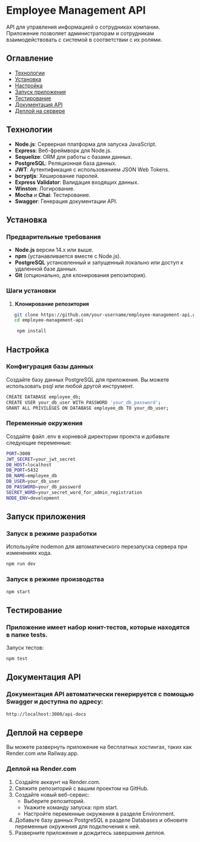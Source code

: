 # Employee Management API

API для управления информацией о сотрудниках компании. Приложение позволяет администраторам и сотрудникам взаимодействовать с системой в соответствии с их ролями.

## Оглавление

- [Технологии](#технологии)
- [Установка](#установка)
- [Настройка](#настройка)
- [Запуск приложения](#запуск-приложения)
- [Тестирование](#тестирование)
- [Документация API](#документация-api)
- [Деплой на сервере](#деплой-на-сервере)

## Технологии

- **Node.js**: Серверная платформа для запуска JavaScript.
- **Express**: Веб-фреймворк для Node.js.
- **Sequelize**: ORM для работы с базами данных.
- **PostgreSQL**: Реляционная база данных.
- **JWT**: Аутентификация с использованием JSON Web Tokens.
- **bcryptjs**: Хеширование паролей.
- **Express Validator**: Валидация входящих данных.
- **Winston**: Логирование.
- **Mocha** и **Chai**: Тестирование.
- **Swagger**: Генерация документации API.

## Установка

### Предварительные требования

- **Node.js** версии 14.x или выше.
- **npm** (устанавливается вместе с Node.js).
- **PostgreSQL** установленный и запущенный локально или доступ к удаленной базе данных.
- **Git** (опционально, для клонирования репозитория).

### Шаги установки

1. **Клонирование репозитория**

```sh {"id":"01J817182EA34R9K4BTB4R4BH2"}
   git clone https://github.com/your-username/employee-management-api.git
   cd employee-management-api
```

```sh {"id":"01J816YFP67PV3CXQ2ZCZ1YSJP"}
    npm install

```

## Настройка
### Конфигурация базы данных
Создайте базу данных PostgreSQL для приложения. Вы можете использовать psql или любой другой инструмент.

```sh {"id":"01J817AHXQVSJRPP1S236A3JTH"}
CREATE DATABASE employee_db;
CREATE USER your_db_user WITH PASSWORD 'your_db_password';
GRANT ALL PRIVILEGES ON DATABASE employee_db TO your_db_user;
```

### Переменные окружения
Создайте файл .env в корневой директории проекта и добавьте следующие переменные:

```sh {"id":"01J817BRAVB4TA7QNM1643ZK07"}
PORT=3000
JWT_SECRET=your_jwt_secret
DB_HOST=localhost
DB_PORT=5432
DB_NAME=employee_db
DB_USER=your_db_user
DB_PASSWORD=your_db_password
SECRET_WORD=your_secret_word_for_admin_registration
NODE_ENV=development
```

## Запуск приложения
### Запуск в режиме разработки
Используйте nodemon для автоматического перезапуска сервера при изменениях кода.

```sh {"id":"01J817F1YNF0FMSN2W6CNY6D0N"}
npm run dev
```

### Запуск в режиме производства

```sh {"id":"01J817G166BMT11THXKGF2DNEC"}
npm start
```

## Тестирование
### Приложение имеет набор юнит-тестов, которые находятся в папке tests.

Запуск тестов:

```sh {"id":"01J817HC69JTG88WWWEZMQJSYT"}
npm test
```

## Документация API
### Документация API автоматически генерируется с помощью Swagger и доступна по адресу:

```sh {"id":"01J817JB0EW4MC695KVCJD7KQG"}
http://localhost:3000/api-docs
```

## Деплой на сервере
Вы можете развернуть приложение на бесплатных хостингах, таких как Render.com или Railway.app.

### Деплой на Render.com
1. Создайте аккаунт на Render.com.
2. Свяжите репозиторий с вашим проектом на GitHub.
3. Создайте новый веб-сервис:
   - Выберите репозиторий.
   - Укажите команду запуска: npm start.
   - Настройте переменные окружения в разделе Environment.
4. Добавьте базу данных PostgreSQL в разделе Databases и обновите переменные окружения для подключения к ней.
5. Разверните приложение и дождитесь завершения деплоя.
